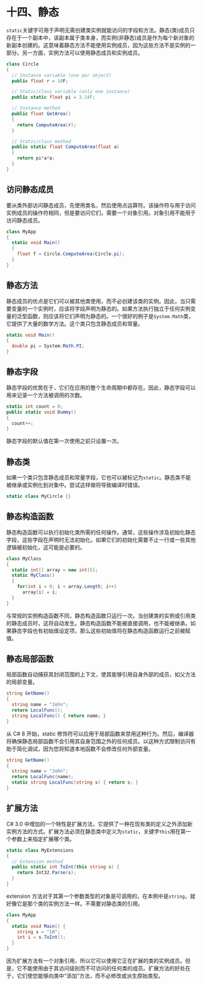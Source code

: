 # 十四、静态

`static`关键字可用于声明无需创建类实例就能访问的字段和方法。静态(类)成员只存在于一个副本中，该副本属于类本身，而实例(非静态)成员是作为每个新对象的新副本创建的。这意味着静态方法不能使用实例成员，因为这些方法不是实例的一部分。另一方面，实例方法可以使用静态成员和实例成员。

```cs
class Circle
{
  // Instance variable (one per object)
  public float r = 10F;

  // Static/class variable (only one instance)
  public static float pi = 3.14F;

  // Instance method
  public float GetArea()
  {
    return ComputeArea(r);
  }

  // Static/class method
  public static float ComputeArea(float a)
  {
    return pi*a*a;
  }
}

```

## 访问静态成员

要从类外部访问静态成员，先使用类名，然后使用点运算符。该操作符与用于访问实例成员的操作符相同，但是要访问它们，需要一个对象引用。对象引用不能用于访问静态成员。

```cs
class MyApp
{
  static void Main()
  {
    float f = Circle.ComputeArea(Circle.pi);
  }
}

```

## 静态方法

静态成员的优点是它们可以被其他类使用，而不必创建该类的实例。因此，当只需要变量的一个实例时，应该将字段声明为静态的。如果方法执行独立于任何实例变量的泛型函数，则应该将它们声明为静态的。一个很好的例子是`System.Math`类，它提供了大量的数学方法。这个类只包含静态成员和常量。

```cs
static void Main()
{
  double pi = System.Math.PI;
}

```

## 静态字段

静态字段的优势在于，它们在应用的整个生命周期中都存在。因此，静态字段可以用来记录一个方法被调用的次数。

```cs
static int count = 0;
public static void Dummy()
{
  count++;
}

```

静态字段的默认值在第一次使用之前只设置一次。

## 静态类

如果一个类只包含静态成员和常量字段，它也可以被标记为`static`。静态类不能被继承或实例化到对象中。尝试这样做将导致编译时错误。

```cs
static class MyCircle {}

```

## 静态构造函数

静态构造函数可以执行初始化类所需的任何操作。通常，这些操作涉及初始化静态字段，这些字段在声明时无法初始化。如果它们的初始化需要不止一行或一些其他逻辑被初始化，这可能是必要的。

```cs
class MyClass
{
  static int[] array = new int[5];
  static MyClass()
  {
    for(int i = 0; i < array.Length; i++)
      array[i] = i;
  }
}

```

与常规的实例构造函数不同，静态构造函数只运行一次。当创建类的实例或引用类的静态成员时，这将自动发生。静态构造函数不能被直接调用，也不能被继承。如果静态字段也有初始值设定项，那么这些初始值将在静态构造函数运行之前被赋值。

## 静态局部函数

局部函数自动捕获其封闭范围的上下文，使其能够引用自身外部的成员，如父方法的局部变量。

```cs
string GetName()
{
  string name = "John";
  return LocalFunc();
  string LocalFunc() { return name; }
}

```

从 C# 8 开始，static 修饰符可以应用于局部函数来禁用这种行为。然后，编译器将确保静态局部函数不会引用其自身范围之外的任何成员。以这种方式限制访问有助于简化调试，因为您将知道本地函数不会修改任何外部变量。

```cs
string GetName()
{
  string name = "John";
  return LocalFunc(name);
  static string LocalFunc(string s) { return s; }
}

```

## 扩展方法

C# 3.0 中增加的一个特性是扩展方法，它提供了一种在现有类的定义之外添加新实例方法的方式。扩展方法必须在静态类中定义为`static`，关键字`this`用在第一个参数上来指定扩展哪个类。

```cs
static class MyExtensions
{
  // Extension method
  public static int ToInt(this string s) {
    return Int32.Parse(s);
  }
}

```

extension 方法对于其第一个参数类型的对象是可调用的，在本例中是`string`，就好像它是那个类的实例方法一样。不需要对静态类的引用。

```cs
class MyApp
{
  static void Main() {
    string s = "10";
    int i = s.ToInt();
  }
}

```

因为扩展方法有一个对象引用，所以它可以使用它正在扩展的类的实例成员。但是，它不能使用由于其访问级别而不可访问的任何类的成员。扩展方法的好处在于，它们使您能够向类中“添加”方法，而不必修改或派生原始类型。